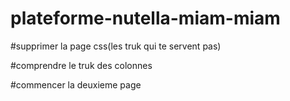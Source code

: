 # plateforme-nutella-miam-miam

#supprimer la page css(les truk qui te servent pas)

#comprendre le truk des colonnes

#commencer la deuxieme page
